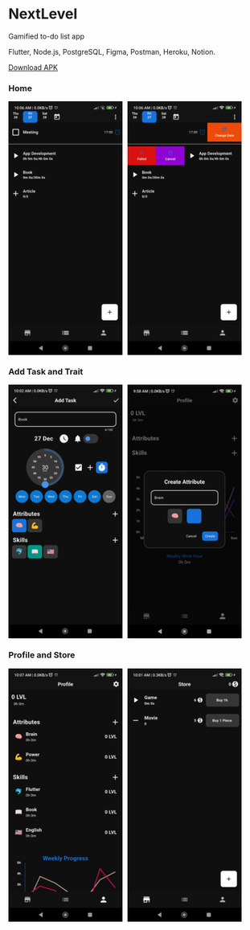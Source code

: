 # NextLevel

Gamified to-do list app

Flutter, Node.js, PostgreSQL, Figma, Postman, Heroku, Notion.

[Download APK](https://drive.google.com/file/d/1958dRfYEzAukjVI_5STjYxWvowQATO0d/view?usp=sharing)

### Home
<div style="display: flex;">
  <img src="images/home.jpg" style="width: 45%; margin-right: 10px;">
  <img src="images/home2.jpg" style="width: 45%;">
</div>

### Add Task and Trait
<div style="display: flex;">
  <img src="images/add_task.jpg" style="width: 45%; margin-right: 10px;">
  <img src="images/add_trait.jpg" style="width: 45%;">
</div>

### Profile and Store
<div style="display: flex;">
  <img src="images/profile.jpg" style="width: 45%; margin-right: 10px;">
  <img src="images/store.jpg" style="width: 45%;">
</div>
